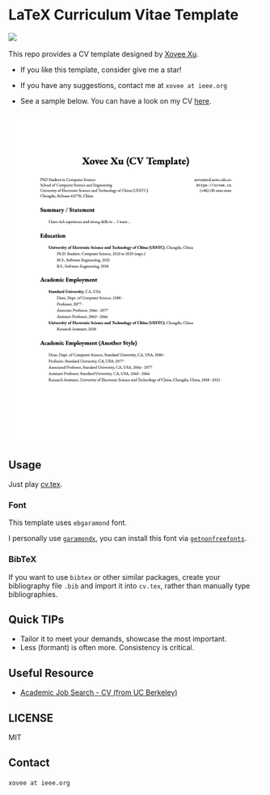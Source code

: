 # LaTeX Curriculum Vitae Template


[![](https://img.shields.io/badge/Overleaf-Use_This_Template_Olnine-green)](https://www.overleaf.com/latex/templates/xovees-cv-template/rrsmqwhbygcf)

This repo provides a CV template designed by [Xovee Xu](https://xovee.cn).

- If you like this template, consider give me a star!

- If you have any suggestions, contact me at `xovee at ieee.org`

- See a sample below. You can have a look on my CV [here](https://xovee.cn/archive/cv/cv.pdf).

![CV Example](example.png)


## Usage

Just play [cv.tex](https://github.com/Xovee/latex-cv/blob/main/cv.tex).

### Font

This template uses `ebgaramond` font. 

I personally use [`garamondx`](https://www.ctan.org/pkg/garamondx), you can install this font via [`getnonfreefonts`](https://www.google.com/search?q=getnonfreefonts). 

### BibTeX

If you want to use `bibtex` or other similar packages, create your bibliography file `.bib` and import it into `cv.tex`, rather than manually type bibliographies. 

## Quick TIPs

- Tailor it to meet your demands, showcase the most important.
- Less (formant) is often more. Consistency is critical. 

## Useful Resource

- [Academic Job Search - CV (from UC Berkeley)](https://career.berkeley.edu/PhDs/PhDCV)

## LICENSE

MIT

## Contact

`xovee at ieee.org`

